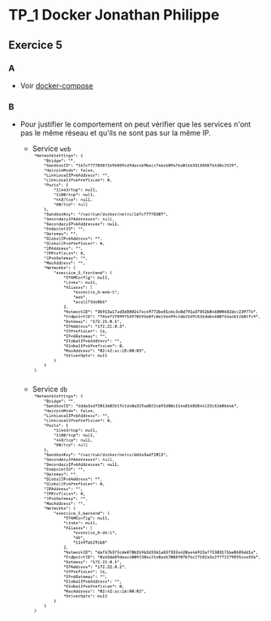 # TP_1 Docker Jonathan Philippe

## Exercice 5

### A 
- Voir [docker-compose](./docker-compose.yml)

### B
- Pour justifier le comportement on peut vérifier que les services n'ont pas le même réseau et qu'ils ne sont pas sur la même IP.
    - Service `web`
    ![web](./img/web.png)
    
    - Service `db`
    ![db](./img/db.png) 